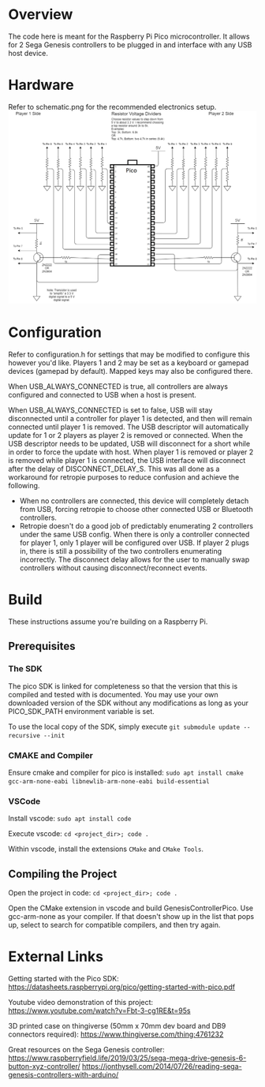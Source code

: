 # Overview

The code here is meant for the Raspberry Pi Pico microcontroller. It allows for 2 Sega Genesis
controllers to be plugged in and interface with any USB host device.

# Hardware

Refer to schematic.png for the recommended electronics setup.
![Schematic](schematic.png?raw=true)

# Configuration

Refer to configuration.h for settings that may be modified to configure this however you'd like.
Players 1 and 2 may be set as a keyboard or gamepad devices (gamepad by default). Mapped keys may
also be configured there.

When USB_ALWAYS_CONNECTED is true, all controllers are always configured and connected to USB when a
host is present.

When USB_ALWAYS_CONNECTED is set to false, USB will stay disconnected until a controller for player
1 is detected, and then will remain connected until player 1 is removed. The USB descriptor will
automatically update for 1 or 2 players as player 2 is removed or connected. When the USB descriptor
needs to be updated, USB will disconnect for a short while in order to force the update with host.
When player 1 is removed or player 2 is removed while player 1 is connected, the USB interface will
disconnect after the delay of DISCONNECT_DELAY_S. This was all done as a workaround for retropie
purposes to reduce confusion and achieve the following.
- When no controllers are connected, this device will completely detach from USB, forcing retropie
to choose other connected USB or Bluetooth controllers.
- Retropie doesn't do a good job of predictably enumerating 2 controllers under the same USB config.
When there is only a controller connected for player 1, only 1 player will be configured over USB.
If player 2 plugs in, there is still a possibility of the two controllers enumerating incorrectly.
The disconnect delay allows for the user to manually swap controllers without causing
disconnect/reconnect events.

# Build

These instructions assume you're building on a Raspberry Pi.

## Prerequisites

### The SDK

The pico SDK is linked for completeness so that the version that this is compiled and tested with is
documented. You may use your own downloaded version of the SDK without any modifications as long as
your PICO_SDK_PATH environment variable is set.

To use the local copy of the SDK, simply execute `git submodule update --recursive --init`

### CMAKE and Compiler

Ensure cmake and compiler for pico is installed:
`sudo apt install cmake gcc-arm-none-eabi libnewlib-arm-none-eabi build-essential`

### VSCode

Install vscode: `sudo apt install code`

Execute vscode: `cd <project_dir>; code .`

Within vscode, install the extensions `CMake` and `CMake Tools`.

## Compiling the Project

Open the project in code: `cd <project_dir>; code .`

Open the CMake extension in vscode and build GenesisControllerPico. Use gcc-arm-none as your
compiler. If that doesn't show up in the list that pops up, select to search for compatible
compilers, and then try again.

# External Links

Getting started with the Pico SDK:
https://datasheets.raspberrypi.org/pico/getting-started-with-pico.pdf

Youtube video demonstration of this project:
https://www.youtube.com/watch?v=Fbt-3-cg1RE&t=95s

3D printed case on thingiverse (50mm x 70mm dev board and DB9 connectors required):
https://www.thingiverse.com/thing:4761232

Great resources on the Sega Genesis controller:
https://www.raspberryfield.life/2019/03/25/sega-mega-drive-genesis-6-button-xyz-controller/
https://jonthysell.com/2014/07/26/reading-sega-genesis-controllers-with-arduino/

